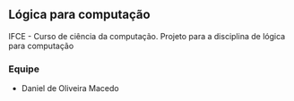 ## Lógica para computação
IFCE - Curso de ciência da computação. Projeto para a disciplina de lógica para computação


### Equipe
- Daniel de Oliveira Macedo
